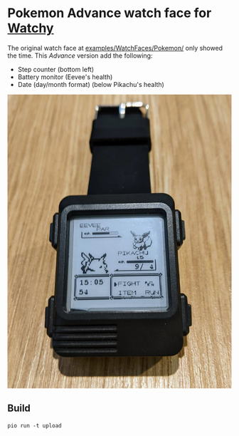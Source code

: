 # Pokemon Advance watch face for [Watchy](https://github.com/sqfmi/Watchy)

The original watch face at [examples/WatchFaces/Pokemon/](https://github.com/sqfmi/Watchy/tree/master/examples/WatchFaces/Pokemon) only showed the time. This *Advance* version add the following:
* Step counter (bottom left)
* Battery monitor (Eevee's health)
* Date (day/month format) (below Pikachu's health)

![pokemon advance](docs/pokemon-advance.jpg)

## Build

```
pio run -t upload
```
